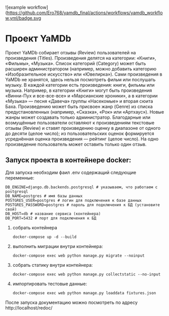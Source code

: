 ![example workflow](https://github.com/Ero768/yamdb_final/actions/workflows/yamdb_workflow.yml/badge.svg

# Проект YaMDb
Проект YaMDb собирает отзывы (Review) пользователей на произведения (Titles). Произведения делятся на категории: «Книги», «Фильмы», «Музыка». Список категорий (Category) может быть расширен администратором (например, можно добавить категорию «Изобразительное искусство» или «Ювелирка»).
Сами произведения в YaMDb не хранятся, здесь нельзя посмотреть фильм или послушать музыку.
В каждой категории есть произведения: книги, фильмы или музыка. Например, в категории «Книги» могут быть произведения «Винни-Пух и все-все-все» и «Марсианские хроники», а в категории «Музыка» — песня «Давеча» группы «Насекомые» и вторая сюита Баха.
Произведению может быть присвоен жанр (Genre) из списка предустановленных (например, «Сказка», «Рок» или «Артхаус»). Новые жанры может создавать только администратор.
Благодарные или возмущённые пользователи оставляют к произведениям текстовые отзывы (Review) и ставят произведению оценку в диапазоне от одного до десяти (целое число); из пользовательских оценок формируется усреднённая оценка произведения — рейтинг (целое число). На одно произведение пользователь может оставить только один отзыв.

## Запуск проекта в контейнере docker:
 Для запуска необходим фаил .env содержащий следующие переменные:
 ```
 DB_ENGINE=django.db.backends.postgresql # указываем, что работаем с postgresql
 DB_NAME=postgres # имя базы данных
 POSTGRES_USER=postgres # логин для подключения к базе данных
 POSTGRES_PASSWORD=postgres # пароль для подключения к БД (установите свой)
 DB_HOST=db # название сервиса (контейнера)
 DB_PORT=5432 # порт для подключения к БД
```
1.  собрать контейнера 
    ```shell
    docker-compose up -d --build
    ```
2. выполнить миграции внутри контейнера:
    ```shell
    docker-compose exec web python manage.py migrate --noinput
    ```
3. собрать статику внутри контейнера:
    ```shell
    docker-compose exec web python manage.py collectstatic --no-input
    ```
4. импортировать тестовые данные: 
    ```shell
    docker-compose exec web python manage.py loaddata fixtures.json
    ```
После запуска документацию можно посмотреть по адресу http://localhost/redoc/